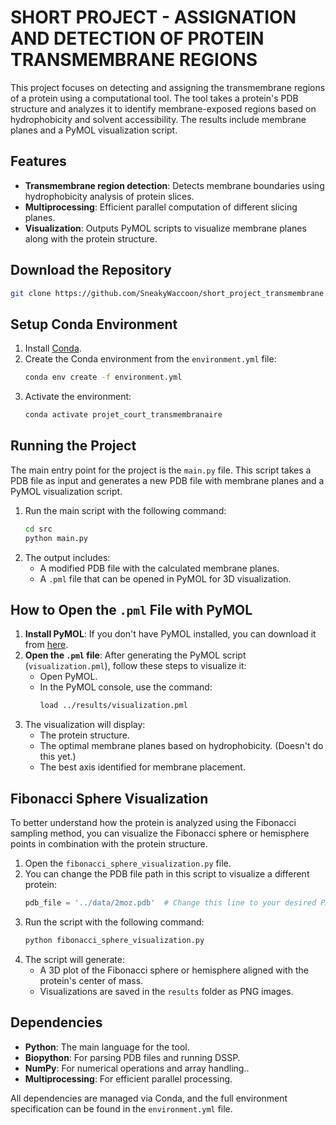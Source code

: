 # SHORT PROJECT - ASSIGNATION AND DETECTION OF PROTEIN TRANSMEMBRANE REGIONS

This project focuses on detecting and assigning the transmembrane regions of a protein using a computational tool. The tool takes a protein's PDB structure and analyzes it to identify membrane-exposed regions based on hydrophobicity and solvent accessibility. The results include membrane planes and a PyMOL visualization script.

## Features
- **Transmembrane region detection**: Detects membrane boundaries using hydrophobicity analysis of protein slices.
- **Multiprocessing**: Efficient parallel computation of different slicing planes.
- **Visualization**: Outputs PyMOL scripts to visualize membrane planes along with the protein structure.

## Download the Repository
```bash
git clone https://github.com/SneakyWaccoon/short_project_transmembrane.com
```

## Setup Conda Environment

1. Install [Conda](https://docs.conda.io/projects/conda/en/latest/user-guide/install/index.html).
2. Create the Conda environment from the `environment.yml` file:
   ```bash
   conda env create -f environment.yml
   ```
3. Activate the environment:
   ```bash
   conda activate projet_court_transmembranaire
   ```

## Running the Project
The main entry point for the project is the `main.py` file. This script takes a PDB file as input and generates a new PDB file with membrane planes and a PyMOL visualization script.

1. Run the main script with the following command:
   ```bash
   cd src
   python main.py
   ```
2. The output includes:
   - A modified PDB file with the calculated membrane planes.
   - A `.pml` file that can be opened in PyMOL for 3D visualization.

## How to Open the `.pml` File with PyMOL

1. **Install PyMOL**: If you don't have PyMOL installed, you can download it from [here](https://pymol.org/2/).
2. **Open the `.pml` file**: After generating the PyMOL script (`visualization.pml`), follow these steps to visualize it:
   - Open PyMOL.
   - In the PyMOL console, use the command:
     ```bash
     load ../results/visualization.pml
     ```
3. The visualization will display:
   - The protein structure.
   - The optimal membrane planes based on hydrophobicity. (Doesn't do this yet.)
   - The best axis identified for membrane placement.

## Fibonacci Sphere Visualization

To better understand how the protein is analyzed using the Fibonacci sampling method, you can visualize the Fibonacci sphere or hemisphere points in combination with the protein structure.

1. Open the `fibonacci_sphere_visualization.py` file.
2. You can change the PDB file path in this script to visualize a different protein:
   ```python
   pdb_file = '../data/2moz.pdb'  # Change this line to your desired PDB file
   ```
3. Run the script with the following command:
   ```bash
   python fibonacci_sphere_visualization.py
   ```
4. The script will generate:
   - A 3D plot of the Fibonacci sphere or hemisphere aligned with the protein's center of mass.
   - Visualizations are saved in the `results` folder as PNG images.

## Dependencies

- **Python**: The main language for the tool.
- **Biopython**: For parsing PDB files and running DSSP.
- **NumPy**: For numerical operations and array handling..
- **Multiprocessing**: For efficient parallel processing.

All dependencies are managed via Conda, and the full environment specification can be found in the `environment.yml` file.

